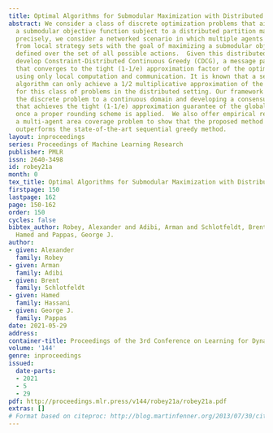 ```yaml
---
title: Optimal Algorithms for Submodular Maximization with Distributed Constraints
abstract: We consider a class of discrete optimization problems that aim to maximize
  a submodular objective function subject to a distributed partition matroid constraint.  More
  precisely, we consider a networked scenario in which multiple agents choose actions
  from local strategy sets with the goal of maximizing a submodular objective function
  defined over the set of all possible actions.  Given this distributed setting, we
  develop Constraint-Distributed Continuous Greedy (CDCG), a message passing algorithm
  that converges to the tight (1-1/e) approximation factor of the optimum global solution
  using only local computation and communication. It is known that a sequential greedy
  algorithm can only achieve a 1/2 multiplicative approximation of the optimal solution
  for this class of problems in the distributed setting. Our framework relies on lifting
  the discrete problem to a continuous domain and developing a consensus algorithm
  that achieves the tight (1-1/e) approximation guarantee of the global discrete solution
  once a proper rounding scheme is applied.  We also offer empirical results from
  a multi-agent area coverage problem to show that the proposed method significantly
  outperforms the state-of-the-art sequential greedy method.
layout: inproceedings
series: Proceedings of Machine Learning Research
publisher: PMLR
issn: 2640-3498
id: robey21a
month: 0
tex_title: Optimal Algorithms for Submodular Maximization with Distributed Constraints
firstpage: 150
lastpage: 162
page: 150-162
order: 150
cycles: false
bibtex_author: Robey, Alexander and Adibi, Arman and Schlotfeldt, Brent and Hassani,
  Hamed and Pappas, George J.
author:
- given: Alexander
  family: Robey
- given: Arman
  family: Adibi
- given: Brent
  family: Schlotfeldt
- given: Hamed
  family: Hassani
- given: George J.
  family: Pappas
date: 2021-05-29
address:
container-title: Proceedings of the 3rd Conference on Learning for Dynamics and Control
volume: '144'
genre: inproceedings
issued:
  date-parts:
  - 2021
  - 5
  - 29
pdf: http://proceedings.mlr.press/v144/robey21a/robey21a.pdf
extras: []
# Format based on citeproc: http://blog.martinfenner.org/2013/07/30/citeproc-yaml-for-bibliographies/
---
```

